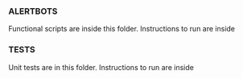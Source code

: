 ### ALERTBOTS
Functional scripts are inside this folder. Instructions to run are inside

### TESTS
Unit tests are in this folder. Instructions to run are inside
